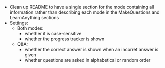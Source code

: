 - Clean up README to have a single section for the mode containing all information rather than describing each mode in the MakeQuestions and LearnAnything sections
- Settings:
    - Both modes:
        - whether it is case-sensitive
        - whether the progress tracker is shown
    - Q&A:
        - whether the correct answer is shown when an incorret answer is given
        - whether questions are asked in alphabetical or random order